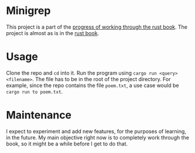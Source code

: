 # Minigrep

This project is a part of the [progress of working through the rust book](https://github.com/hasanhaja/rust_book_workthrough "GitHub page of that project"). The project is almost as is in the [rust book](https://doc.rust-lang.org/book/ch12-00-an-io-project.html "Chapter 12, The Book").

# Usage

Clone the repo and `cd` into it. Run the program using `cargo run <query> <filename>`. The file has to be in the root of the project directory. For example, since the repo contains the file `poem.txt`, a use case would be `cargo run to poem.txt`.

# Maintenance

I expect to experiment and add new features, for the purposes of learning, in the future. My main objective right now is to completely work through the book, so it might be a while before I get to do that.
